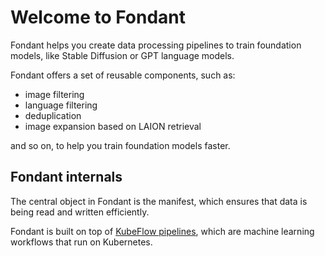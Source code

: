 # Welcome to Fondant

Fondant helps you create data processing pipelines to train foundation models, like Stable Diffusion or GPT language models.

Fondant offers a set of reusable components, such as:

- image filtering
- language filtering
- deduplication
- image expansion based on LAION retrieval

and so on, to help you train foundation models faster. 

## Fondant internals

The central object in Fondant is the manifest, which ensures that data is being read and written efficiently.

Fondant is built on top of [KubeFlow pipelines](https://github.com/kubeflow/pipelines), which are machine learning workflows that run on Kubernetes.
